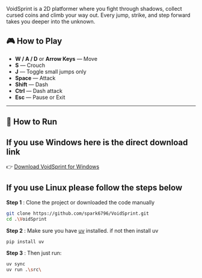 VoidSprint is a 2D platformer where you fight through shadows, collect cursed coins and climb your way out. Every jump, strike, and step forward takes you deeper into the unknown.

## 🎮 How to Play

- **W / A / D** or **Arrow Keys** — Move
- **S** — Crouch
- **J** — Toggle small jumps only
- **Space** — Attack
- **Shift** — Dash
- **Ctrl** — Dash attack
- **Esc** — Pause or Exit

---

## 🚀 How to Run

## If you use Windows here is the direct download link

👉 [Download VoidSprint for Windows](https://github.com/spark6796/VoidSprint/releases/tag/windows)

## If you use Linux please follow the steps below

**Step 1** : Clone the project or downloaded the code manually
```bash
git clone https://github.com/spark6796/VoidSprint.git
cd .\VoidSprint
```

**Step 2** : Make sure you have [uv](https://github.com/astral-sh/uv) installed.
if not then install uv
```bash
pip install uv
```

**Step 3** : Then just run:

```bash
uv sync
uv run .\src\
```
